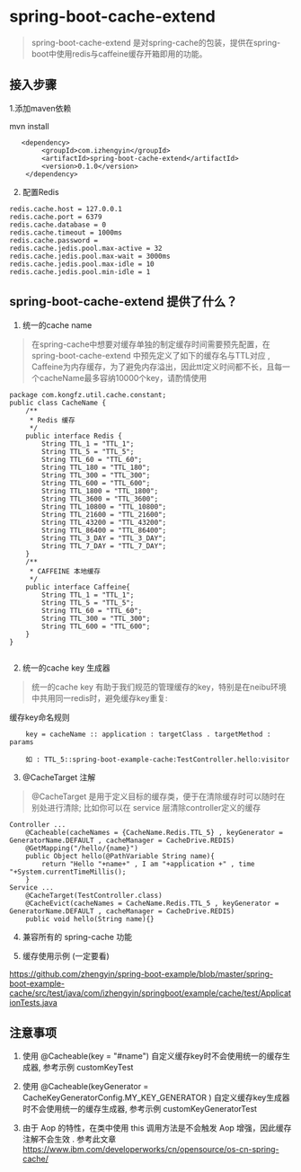 # spring-boot-cache-extend 


> spring-boot-cache-extend  是对spring-cache的包装，提供在spring-boot中使用redis与caffeine缓存开箱即用的功能。

## 接入步骤

1.添加maven依赖 

 mvn install

``` 
   <dependency>
        <groupId>com.izhengyin</groupId>
        <artifactId>spring-boot-cache-extend</artifactId>
        <version>0.1.0</version>
    </dependency>
```

2. 配置Redis

``` 
redis.cache.host = 127.0.0.1
redis.cache.port = 6379
redis.cache.database = 0
redis.cache.timeout = 1000ms
redis.cache.password =
redis.cache.jedis.pool.max-active = 32
redis.cache.jedis.pool.max-wait = 3000ms
redis.cache.jedis.pool.max-idle = 10
redis.cache.jedis.pool.min-idle = 1
```

## spring-boot-cache-extend 提供了什么？

1. 统一的cache name

> 在spring-cache中想要对缓存单独的制定缓存时间需要预先配置，在 spring-boot-cache-extend 中预先定义了如下的缓存名与TTL对应 , Caffeine为内存缓存，为了避免内存溢出，因此ttl定义时间都不长，且每一个cacheName最多容纳10000个key，请酌情使用


``` 
package com.kongfz.util.cache.constant;
public class CacheName {
    /**
     * Redis 缓存
     */
    public interface Redis {
        String TTL_1 = "TTL_1";
        String TTL_5 = "TTL_5";
        String TTL_60 = "TTL_60";
        String TTL_180 = "TTL_180";
        String TTL_300 = "TTL_300";
        String TTL_600 = "TTL_600";
        String TTL_1800 = "TTL_1800";
        String TTL_3600 = "TTL_3600";
        String TTL_10800 = "TTL_10800";
        String TTL_21600 = "TTL_21600";
        String TTL_43200 = "TTL_43200";
        String TTL_86400 = "TTL_86400";
        String TTL_3_DAY = "TTL_3_DAY";
        String TTL_7_DAY = "TTL_7_DAY";
    }
    /**
     * CAFFEINE 本地缓存
     */
    public interface Caffeine{
        String TTL_1 = "TTL_1";
        String TTL_5 = "TTL_5";
        String TTL_60 = "TTL_60";
        String TTL_300 = "TTL_300";
        String TTL_600 = "TTL_600";
    }
}
    
```

2. 统一的cache key 生成器

> 统一的cache key 有助于我们规范的管理缓存的key，特别是在neibu环境中共用同一redis时，避免缓存key重复:

缓存key命名规则
``` 
    key = cacheName :: application : targetClass . targetMethod : params
```

``` 
    如 : TTL_5::spring-boot-example-cache:TestController.hello:visitor 
```

3. @CacheTarget 注解

> @CacheTarget 是用于定义目标的缓存类，便于在清除缓存时可以随时在别处进行清除; 比如你可以在 service 层清除controller定义的缓存

``` 
Controller ...
    @Cacheable(cacheNames = {CacheName.Redis.TTL_5} , keyGenerator = GeneratorName.DEFAULT , cacheManager = CacheDrive.REDIS)
    @GetMapping("/hello/{name}")
    public Object hello(@PathVariable String name){
        return "Hello "+name+" , I am "+application +" , time "+System.currentTimeMillis();
    }
Service ...
    @CacheTarget(TestController.class)
    @CacheEvict(cacheNames = CacheName.Redis.TTL_5 , keyGenerator = GeneratorName.DEFAULT , cacheManager = CacheDrive.REDIS)
    public void hello(String name){}
```


4. 兼容所有的 spring-cache 功能

5. 缓存使用示例 (一定要看)

https://github.com/zhengyin/spring-boot-example/blob/master/spring-boot-example-cache/src/test/java/com/izhengyin/springboot/example/cache/test/ApplicationTests.java

## 注意事项

1. 使用  @Cacheable(key = "#name") 自定义缓存key时不会使用统一的缓存生成器, 参考示例 customKeyTest

2. 使用  @Cacheable(keyGenerator = CacheKeyGeneratorConfig.MY_KEY_GENERATOR ) 自定义缓存key生成器时不会使用统一的缓存生成器, 参考示例 customKeyGeneratorTest

3. 由于 Aop 的特性，在类中使用 this 调用方法是不会触发 Aop 增强，因此缓存注解不会生效 . 参考此文章 https://www.ibm.com/developerworks/cn/opensource/os-cn-spring-cache/